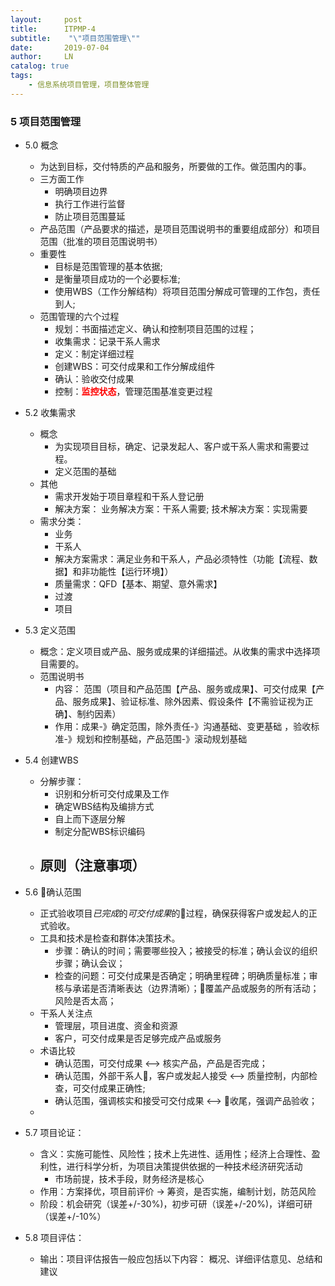 ```yaml
---                                          
layout:     post
title:      ITPMP-4
subtitle:    "\"项目范围管理\""
date:       2019-07-04
author:     LN
catalog: true
tags:
    - 信息系统项目管理，项目整体管理
---
```


### 5 项目范围管理
+ 5.0 概念
   + 为达到目标，交付特质的产品和服务，所要做的工作。做范围内的事。
   + 三方面工作 
     + 明确项目边界
     + 执行工作进行监督
     + 防止项目范围蔓延 
   + 产品范围（产品要求的描述，是项目范围说明书的重要组成部分）和项目范围（批准的项目范围说明书）
   + 重要性
     + 目标是范围管理的基本依据;
     + 是衡量项目成功的一个必要标准;
     + 使用WBS（工作分解结构）将项目范围分解成可管理的工作包，责任到人; 
   + 范围管理的六个过程
     + 规划：书面描述定义、确认和控制项目范围的过程；
     + 收集需求：记录干系人需求
     + 定义：制定详细过程
     + 创建WBS：可交付成果和工作分解成组件
     + 确认：验收交付成果
     + 控制：<b style="color:red">监控状态</b>，管理范围基准变更过程 
+ 5.2 收集需求
  + 概念
    - 为实现项目目标，确定、记录发起人、客户或干系人需求和需要过程。
    - 定义范围的基础
  + 其他
    - 需求开发始于项目章程和干系人登记册
    - 解决方案： 业务解决方案：干系人需要; 技术解决方案：实现需要
  + 需求分类：
    - 业务
    - 干系人
    - 解决方案需求：满足业务和干系人，产品必须特性（功能【流程、数据】和非功能性【运行环境】）
    - 质量需求：QFD【基本、期望、意外需求】
    - 过渡
    - 项目
+ 5.3 定义范围
    + 概念：定义项目或产品、服务或成果的详细描述。从收集的需求中选择项目需要的。
    + 范围说明书
      - 内容： 范围（项目和产品范围【产品、服务或成果】、可交付成果【产品、服务成果】、验证标准、除外因素、假设条件【不需验证视为正确】、制约因素）
      - 作用：成果-》确定范围，除外责任-》沟通基础、变更基础 ，验收标准-》规划和控制基础，产品范围-》滚动规划基础
+ 5.4 创建WBS
    + 分解步骤：
      - 识别和分析可交付成果及工作
      - 确定WBS结构及编排方式
      - 自上而下逐层分解
      - 制定分配WBS标识编码
    + 原则（注意事项）
      - 



+ 5.6 确认范围
   + 正式验收项目*已完成*的*可交付成果*的过程，确保获得客户或发起人的正式验收。
   + 工具和技术是检查和群体决策技术。
     + 步骤：确认的时间；需要哪些投入；被接受的标准；确认会议的组织步骤；确认会议；
     + 检查的问题：可交付成果是否确定；明确里程碑；明确质量标准；审核与承诺是否清晰表达（边界清晰）；覆盖产品或服务的所有活动；风险是否太高；
   + 干系人关注点
     + 管理层，项目进度、资金和资源
     + 客户，可交付成果是否足够完成产品或服务
   + 术语比较
     + 确认范围，可交付成果                 <--> 核实产品，产品是否完成；
     + 确认范围，外部干系人，客户或发起人接受  <--> 质量控制，内部检查，可交付成果正确性;
     + 确认范围，强调核实和接受可交付成果     <--> 收尾，强调产品验收；
   + 
   
+ 5.7 项目论证：
  - 含义：实施可能性、风险性；技术上先进性、适用性；经济上合理性、盈利性，进行科学分析，为项目决策提供依据的一种技术经济研究活动
	- 市场前提，技术手段，财务经济是核心
  - 作用：方案择优，项目前评价 ->  筹资，是否实施，编制计划，防范风险
  - 阶段：机会研究（误差+/-30%)，初步可研（误差+/-20%)，详细可研（误差+/-10%）

+ 5.8 项目评估：
  - 输出：项目评估报告一般应包括以下内容：   概况、详细评估意见、总结和建议
  